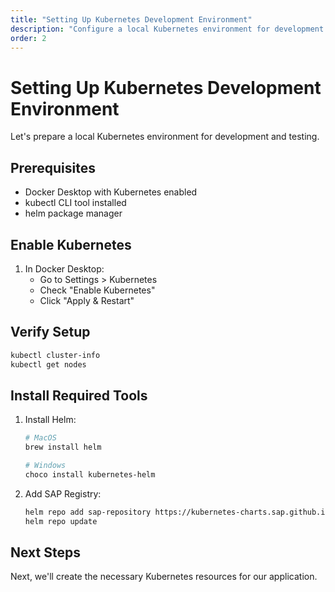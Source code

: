 ```yaml
---
title: "Setting Up Kubernetes Development Environment"
description: "Configure a local Kubernetes environment for development and testing"
order: 2
---
```


# Setting Up Kubernetes Development Environment

Let's prepare a local Kubernetes environment for development and testing.

## Prerequisites

- Docker Desktop with Kubernetes enabled
- kubectl CLI tool installed
- helm package manager

## Enable Kubernetes

1. In Docker Desktop:
   - Go to Settings > Kubernetes
   - Check "Enable Kubernetes"
   - Click "Apply & Restart"

## Verify Setup

```bash
kubectl cluster-info
kubectl get nodes
```

## Install Required Tools

1. Install Helm:
   ```bash
   # MacOS
   brew install helm

   # Windows
   choco install kubernetes-helm
   ```

2. Add SAP Registry:
   ```bash
   helm repo add sap-repository https://kubernetes-charts.sap.github.io/
   helm repo update
   ```

## Next Steps

Next, we'll create the necessary Kubernetes resources for our application.